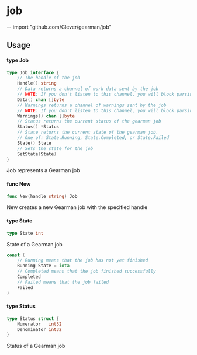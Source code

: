 # job
--
    import "github.com/Clever/gearman/job"


## Usage

#### type Job

```go
type Job interface {
	// The handle of the job
	Handle() string
	// Data returns a channel of work data sent by the job
	// NOTE: If you don't listen to this channel, you will block parsing of new Gearman packets
	Data() chan []byte
	// Warnings returns a channel of warnings sent by the job
	// NOTE: If you don't listen to this channel, you will block parsing of new Gearman packets
	Warnings() chan []byte
	// Status returns the current status of the gearman job
	Status() *Status
	// State returns the current state of the gearman job.
	// One of: State.Running, State.Completed, or State.Failed
	State() State
	// Sets the state for the job
	SetState(State)
}
```

Job represents a Gearman job

#### func  New

```go
func New(handle string) Job
```
New creates a new Gearman job with the specified handle

#### type State

```go
type State int
```

State of a Gearman job

```go
const (
	// Running means that the job has not yet finished
	Running State = iota
	// Completed means that the job finished successfully
	Completed
	// Failed means that the job failed
	Failed
)
```

#### type Status

```go
type Status struct {
	Numerator   int32
	Denominator int32
}
```

Status of a Gearman job
